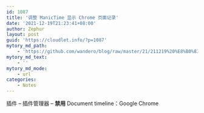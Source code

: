```yaml
---
id: 1087
title: '调整 ManicTime 显示 Chrome 页面记录'
date: '2021-12-19T21:23:41+08:00'
author: Zephur
layout: post
guid: 'https://cloudlet.info/?p=1087'
mytory_md_path:
    - 'https://github.com/wandero/blog/raw/master/21/211219%20%E8%B0%83%E6%95%B4%20ManicTime%20%E6%98%BE%E7%A4%BA%20Chrome%20%E9%A1%B5%E9%9D%A2%E8%AE%B0%E5%BD%95.md'
mytory_md_text:
    - ''
mytory_md_mode:
    - url
categories:
    - Notes
---
```


插件 – 插件管理器 – **禁用** Document timeline：Google Chrome
